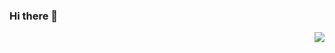 ### Hi there 👋

<!--
**SirvanCheraghi/SirvanCheraghi** is a ✨ _special_ ✨ repository because its `README.md` (this file) appears on your GitHub profile.

Here are some ideas to get you started:

- 🔭 I’m currently working on ...
- 🌱 I’m currently learning ...
- 👯 I’m looking to collaborate on ...
- 🤔 I’m looking for help with ...
- 💬 Ask me about ...
- 📫 How to reach me: ...
- 😄 Pronouns: ...
- ⚡ Fun fact: ...
-->

<div align='right' style="height: 600px; width: auto;">
<a href="https://GitHub.com/SirvanCheraghi"><img src="https://wakatime.com/share/@SirvanCheraghi/a7cd5eb5-377e-40e9-a229-b48b6942fa3d.png" /></a>
</div>
